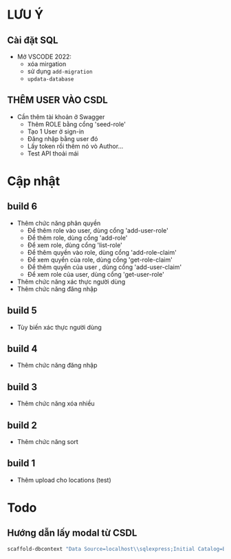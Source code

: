 # LƯU Ý
## Cài đặt SQL
- Mở VSCODE 2022:
    - xóa mirgation
    - sử dụng `add-migration`
    - `updata-database`
## THÊM USER VÀO CSDL
- Cần thêm tài khoản ở Swagger
    - Thêm ROLE bằng cổng 'seed-role'
    - Tạo 1 User ở sign-in
    - Đăng nhập bằng user đó
    - Lấy token rồi thêm nó vò Author...
    - Test API thoải mái

# Cập nhật

## build 6
- Thêm chức năng phân quyền
    - Để thêm role vào user, dùng cổng 'add-user-role'
    - Để thêm role, dùng cổng 'add-role'
    - Để xem role, dùng cổng 'list-role'
    - Để thêm quyền vào role, dùng cổng 'add-role-claim'
    - Để xem quyền của role, dùng cổng 'get-role-claim'
    - Để thêm quyền của user , dùng cổng 'add-user-claim'
    - Để xem role của user, dùng cổng 'get-user-role'
- Thêm chức năng xác thực người dùng
- Thêm chức năng đăng nhập

## build 5
- Tùy biến xác thực người dùng

## build 4
- Thêm chức năng đăng nhập

## build 3
- Thêm chức năng xóa nhiều

## build 2
- Thêm chức năng sort

## build 1
- Thêm upload cho locations (test)


# Todo
## Hướng dẫn lấy modal từ CSDL
```powershell
scaffold-dbcontext "Data Source=localhost\\sqlexpress;Initial Catalog=BACKEND_CRM;User ID=sa;Password=123;Encrypt=True;Trust Server Certificate=True" Microsoft.EntityFrameworkCore.SqlServer -OutputDir Models -ContextDir Contexts -force
```